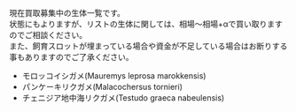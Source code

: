 ---
---

現在買取募集中の生体一覧です。  
状態にもよりますが、リストの生体に関しては、相場〜相場+αで買い取りますのでご相談ください。  
また、飼育スロットが埋まっている場合や資金が不足している場合はお断りする事もありますのでご了承ください。

* モロッコイシガメ(Mauremys leprosa marokkensis)
* パンケーキリクガメ(Malacochersus tornieri)
* チェニジア地中海リクガメ(Testudo graeca nabeulensis)
